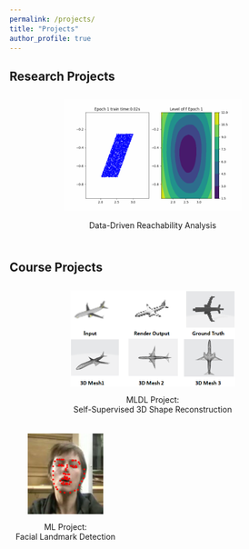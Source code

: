 ```yaml
---
permalink: /projects/
title: "Projects"
author_profile: true
---
```

## Research Projects

<div style="display: flex; flex-wrap: wrap; justify-content: flex-start;">
    <div style="margin: 10px; ; text-align: center">
            <a href="./data_driven_reachability_analysis">
                <img src="../images/project_img/nn_verify.gif" alt="Research Project 1" style="width: 65%;">
            </a>
            <p>Data-Driven Reachability Analysis</p>
    </div>
</div>


## Course Projects
<div style="display: flex; flex-wrap: wrap; justify-content: flex-start;">
    <div style="margin: 10px; text-align: center;">
        <a href="https://github.com/kchen127/Self_Supervised_3D_Shape_Reconstruction">
            <img src="../images/project_img/3d_reconstruction.png" alt="Course Project 1" style="width: 60%; display: block; margin: auto;">
        </a>
        <p>MLDL Project:<br>Self-Supervised 3D Shape Reconstruction</p>
    </div>
    <div style="margin: 10px; text-align: center;">
        <a href="https://github.com/RuolingFan/Facial-Landmark-Detection">
            <img src="../images/project_img/facial.png" alt="Course Project 2" style="width: 75%; display: block; margin: auto;">
        </a>
        <p>ML Project: <br>Facial Landmark Detection</p>
    </div>
</div>





